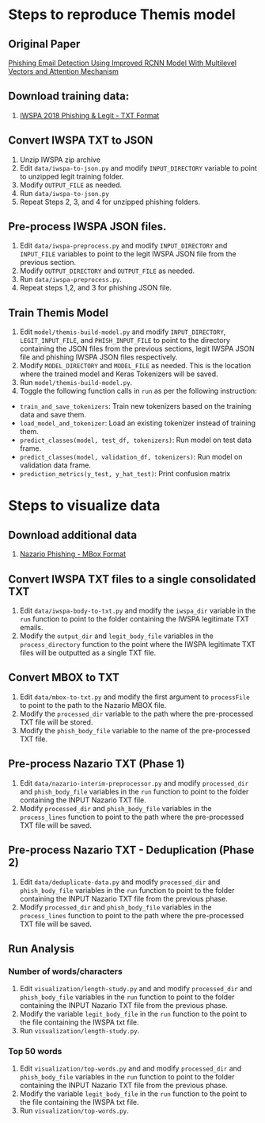 # Steps to reproduce Themis model

## Original Paper
[Phishing Email Detection Using Improved RCNN Model With Multilevel Vectors and Attention Mechanism](https://ieeexplore.ieee.org/document/8701426)

## Download training data:

1) [IWSPA 2018 Phishing & Legit - TXT Format](https://github.com/BarathiGanesh-HB/IWSPA-AP/blob/master/data/Dataset_Full_Header_Training.zip)

## Convert IWSPA TXT to JSON

1) Unzip IWSPA zip archive
2) Edit `data/iwspa-to-json.py` and modify `INPUT_DIRECTORY` variable to point to unzipped legit training folder.
3) Modify `OUTPUT_FILE` as needed.
4) Run `data/iwspa-to-json.py`
5) Repeat Steps 2, 3, and 4 for unzipped phishing folders.

## Pre-process IWSPA JSON files.

1) Edit `data/iwspa-preprocess.py` and modify `INPUT_DIRECTORY` and `INPUT_FILE` variables to point to the legit IWSPA JSON file from the previous section.
2) Modify `OUTPUT_DIRECTORY` and `OUTPUT_FILE` as needed.
3) Run `data/iwspa-preprocess.py`.
4) Repeat steps 1,2, and 3 for phishing JSON file.

## Train Themis Model
1) Edit `model/themis-build-model.py` and modify `INPUT_DIRECTORY`, `LEGIT_INPUT_FILE`, and `PHISH_INPUT_FILE` to point to the directory containing the JSON files from the previous sections, legit IWSPA JSON file and phishing IWSPA JSON files respectively.
2) Modify `MODEL_DIRECTORY` and `MODEL_FILE` as needed. This is the location where the trained model and Keras Tokenizers will be saved.
3) Run `model/themis-build-model.py`.
4) Toggle the following function calls in `run` as per the following instruction:
  - `train_and_save_tokenizers`: Train new tokenizers based on the training data and save them.
  - `load_model_and_tokenizer`: Load an existing tokenizer instead of training them.
  - `predict_classes(model, test_df, tokenizers)`: Run model on test data frame.
  - `predict_classes(model, validation_df, tokenizers)`: Run model on validation data frame.
  - `prediction_metrics(y_test, y_hat_test)`: Print confusion matrix
  
# Steps to visualize data
 
## Download additional data
 
 1) [Nazario Phishing - MBox Format](https://monkey.org/~jose/phishing/phishing3.mbox)
 
## Convert IWSPA TXT files to a single consolidated TXT
 1) Edit `data/iwspa-body-to-txt.py` and modify the `iwspa_dir` variable in the `run` function to point to the folder containing the IWSPA legitimate TXT emails.
 2) Modify the `output_dir` and `legit_body_file` variables in the `process_directory` function to the point where the IWSPA legitimate TXT files will be outputted as a single TXT file.
 
## Convert MBOX to TXT
 
 1) Edit `data/mbox-to-txt.py` and modify the first argument to `processFile` to point to the path to the Nazario MBOX file.
 2) Modify the `processed_dir` variable to the path where the pre-processed TXT file will be stored.
 3) Modify the `phish_body_file` variable to the name of the pre-processed TXT file.
 
## Pre-process Nazario TXT (Phase 1)
 
 1) Edit `data/nazario-interim-preprocessor.py` and modify `processed_dir` and `phish_body_file` variables in the `run` function to point to the folder containing the INPUT Nazario TXT file.
 2) Modify `processed_dir` and `phish_body_file` variables in the `process_lines` function to point to the path where the pre-processed TXT file will be saved.
 
## Pre-process Nazario TXT - Deduplication (Phase 2)
 
  1) Edit `data/deduplicate-data.py` and modify `processed_dir` and `phish_body_file` variables in the `run` function to point to the folder containing the INPUT Nazario TXT file from the previous phase.
 2) Modify `processed_dir` and `phish_body_file` variables in the `process_lines` function to point to the path where the pre-processed TXT file will be saved.
 
## Run Analysis
 
### Number of words/characters
 1) Edit `visualization/length-study.py` and and modify `processed_dir` and `phish_body_file` variables in the `run` function to point to the folder containing the INPUT Nazario TXT file from the previous phase.
 2) Modify the variable `legit_body_file` in the `run` function to the point to the file containing the IWSPA txt file.
 3) Run `visualization/length-study.py`.
 
### Top 50 words
 1) Edit `visualization/top-words.py` and and modify `processed_dir` and `phish_body_file` variables in the `run` function to point to the folder containing the INPUT Nazario TXT file from the previous phase.
 2) Modify the variable `legit_body_file` in the `run` function to the point to the file containing the IWSPA txt file.
 3) Run `visualization/top-words.py`.
